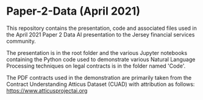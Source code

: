 # Paper-2-Data (April 2021)
This repository contains the presentation, code and associated files used in the April 2021 Paper 2 Data AI presentation to the Jersey financial services community.

The presentation is in the root folder and the various Jupyter notebooks containing the Python code used to demonstrate various Natural Language Processing techniques on legal contracts is in the folder named 'Code'.

The PDF contracts used in the demonstration are primarily taken from the Contract Understanding Atticus Dataset (CUAD) with attribution as follows: https://www.atticusprojectai.org

